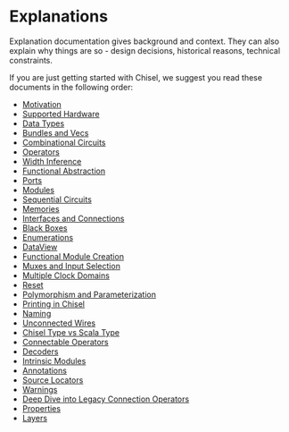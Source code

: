 # Explanations

Explanation documentation gives background and context.
They can also explain why things are so - design decisions,
historical reasons, technical constraints.

If you are just getting started with Chisel, we suggest you
read these documents in the following order:

* [Motivation](explanations/motivation)
* [Supported Hardware](explanations/supported-hardware)
* [Data Types](explanations/data-types)
* [Bundles and Vecs](explanations/bundles-and-vecs)
* [Combinational Circuits](explanations/combinational-circuits)
* [Operators](explanations/operators)
* [Width Inference](explanations/width-inference)
* [Functional Abstraction](explanations/functional-abstraction)
* [Ports](explanations/ports)
* [Modules](explanations/modules)
* [Sequential Circuits](explanations/sequential-circuits)
* [Memories](explanations/memories)
* [Interfaces and Connections](explanations/interfaces-and-connections)
* [Black Boxes](explanations/blackboxes)
* [Enumerations](explanations/chisel-enum)
* [DataView](explanations/dataview)
* [Functional Module Creation](explanations/functional-module-creation)
* [Muxes and Input Selection](explanations/muxes-and-input-selection)
* [Multiple Clock Domains](explanations/multi-clock)
* [Reset](explanations/reset)
* [Polymorphism and Parameterization](explanations/polymorphism-and-parameterization)
* [Printing in Chisel](explanations/printing)
* [Naming](explanations/naming)
* [Unconnected Wires](explanations/unconnected-wires)
* [Chisel Type vs Scala Type](explanations/chisel-type-vs-scala-type)
* [Connectable Operators](explanations/connectable)
* [Decoders](explanations/decoder)
* [Intrinsic Modules](explanations/intrinsics)
* [Annotations](explanations/annotations)
* [Source Locators](explanations/source-locators)
* [Warnings](explanations/warnings)
* [Deep Dive into Legacy Connection Operators](explanations/connection-operators)
* [Properties](explanations/properties)
* [Layers](explanations/layers)

